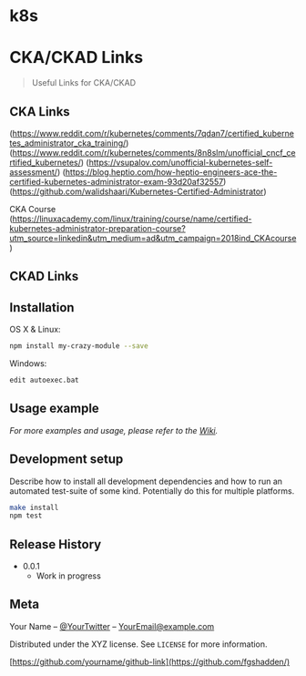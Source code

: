 # k8s

# CKA/CKAD Links
> Useful Links for CKA/CKAD

## CKA Links

(<https://www.reddit.com/r/kubernetes/comments/7qdan7/certified_kubernetes_administrator_cka_training/>)
(<https://www.reddit.com/r/kubernetes/comments/8n8slm/unofficial_cncf_certified_kubernetes/>)
(<https://vsupalov.com/unofficial-kubernetes-self-assessment/>)
(<https://blog.heptio.com/how-heptio-engineers-ace-the-certified-kubernetes-administrator-exam-93d20af32557>)
(<https://github.com/walidshaari/Kubernetes-Certified-Administrator>)

CKA Course
(<https://linuxacademy.com/linux/training/course/name/certified-kubernetes-administrator-preparation-course?utm_source=linkedin&utm_medium=ad&utm_campaign=2018ind_CKAcourse>)


## CKAD Links


## Installation

OS X & Linux:

```sh
npm install my-crazy-module --save
```

Windows:

```sh
edit autoexec.bat
```

## Usage example


_For more examples and usage, please refer to the [Wiki][wiki]._

## Development setup

Describe how to install all development dependencies and how to run an automated test-suite of some kind. Potentially do this for multiple platforms.

```sh
make install
npm test
```

## Release History

* 0.0.1
    * Work in progress

## Meta

Your Name – [@YourTwitter](https://twitter.com/dbader_org) – YourEmail@example.com

Distributed under the XYZ license. See ``LICENSE`` for more information.

[https://github.com/yourname/github-link](https://github.com/fgshadden/)


<!-- Markdown link & img dfn's -->
[npm-image]: https://img.shields.io/npm/v/datadog-metrics.svg?style=flat-square
[npm-url]: https://npmjs.org/package/datadog-metrics
[npm-downloads]: https://img.shields.io/npm/dm/datadog-metrics.svg?style=flat-square
[travis-image]: https://img.shields.io/travis/dbader/node-datadog-metrics/master.svg?style=flat-square
[travis-url]: https://travis-ci.org/dbader/node-datadog-metrics
[wiki]: https://github.com/yourname/yourproject/wiki